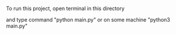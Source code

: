 To run this project, open terminal in this directory

and type command "python main.py" or on some machine "python3 main.py"
